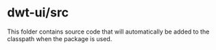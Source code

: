 # dwt-ui/src

This folder contains source code that will automatically be added to the classpath when
the package is used.
